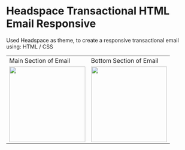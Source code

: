 
# Headspace Transactional HTML Email Responsive
  Used Headspace as theme, to create a responsive transactional email using:
  HTML / CSS


<table>
  <tr>
     <td>Main Section of Email</td>
     <td>Bottom Section of Email</td>
  </tr>
  <tr>
    <td><img src="img/headspace-top-600px.png" width=202.5 ></td>
    <td><img src="img/headspace-bottom-600px.png" width=202.5 ></td>
  </tr>
 </table>